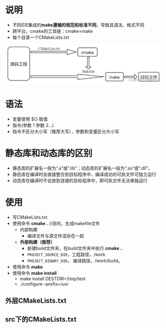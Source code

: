 # 说明
- 不同IDE集成的**make遵循的规范和标准不同**，导致其语法、格式不同
- 跨平台，cmake的工具链：cmake+make
- 每个目录一个CMakeLists.txt

![](../photo/Pasted%20image%2020230228094352.png)

# 语法
- 变量使用 ${} 取值
- 指令(参数 1 参数 2...)
- 指令不区分大小写（推荐大写），参数和变量区分大小写

# 静态库和动态库的区别  
- 静态库的扩展名⼀般为“.a”或“.lib”；动态库的扩展名一般为“.so”或“.dll”。  
- 静态库在编译时会直接整合到目标程序中，编译成功的可执文件可独立运行
- 动态库在编译时不会放到连接的目标程序中，即可执文件无法单独运行

# 使用
- 写CMakeLists.txt
- 使用命令 **cmake .**  //目的，生成makefile文件
	 - 内部构建
		- 编译文件与源文件混杂在一起
	- **外部构建（推荐）**
		- 新建build文件夹，在build文件夹中执行 **cmake ..**
		- `PROJECT_SOURCE_DIR`，工程路径，/work
		- `PROJECT_BINARY_DIR`， 编译路径，/work/build。
- 使用命令 **make**
- 使用命令 **make install**
	- make install DESTDIR=/tmp/test
	- ./configure –prefix=/usr

## 外层CMakeLists.txt

## src下的CMakeLists.txt